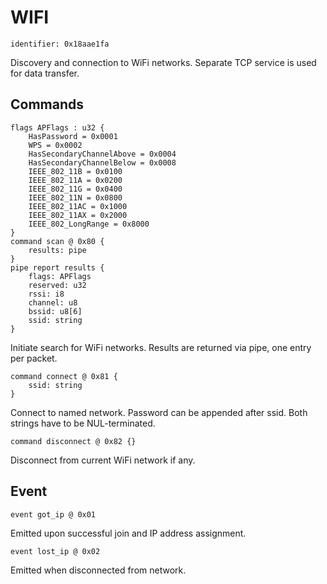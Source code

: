 # WIFI

    identifier: 0x18aae1fa

Discovery and connection to WiFi networks. Separate TCP service is used for data transfer.

## Commands

    flags APFlags : u32 {
        HasPassword = 0x0001
        WPS = 0x0002
        HasSecondaryChannelAbove = 0x0004
        HasSecondaryChannelBelow = 0x0008
        IEEE_802_11B = 0x0100
        IEEE_802_11A = 0x0200
        IEEE_802_11G = 0x0400
        IEEE_802_11N = 0x0800
        IEEE_802_11AC = 0x1000
        IEEE_802_11AX = 0x2000
        IEEE_802_LongRange = 0x8000
    }
    command scan @ 0x80 {
        results: pipe
    }
    pipe report results {
        flags: APFlags
        reserved: u32
        rssi: i8
        channel: u8
        bssid: u8[6]
        ssid: string
    }

Initiate search for WiFi networks. Results are returned via pipe, one entry per packet.

    command connect @ 0x81 {
        ssid: string
    }

Connect to named network. Password can be appended after ssid. Both strings have to be NUL-terminated.

    command disconnect @ 0x82 {}

Disconnect from current WiFi network if any.

## Event

    event got_ip @ 0x01

Emitted upon successful join and IP address assignment.

    event lost_ip @ 0x02

Emitted when disconnected from network.
